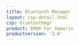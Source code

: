 ```yaml
---
title: Bluetooth Manager
layout: csp-detail.html
csp: bluetoothmgr
product: EMDK For Xamarin
productversion: '2.6'
---
```





